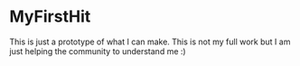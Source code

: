 # MyFirstHit
This is just a prototype of what I can make. This is not my full work but I am just helping the community to understand me :)

